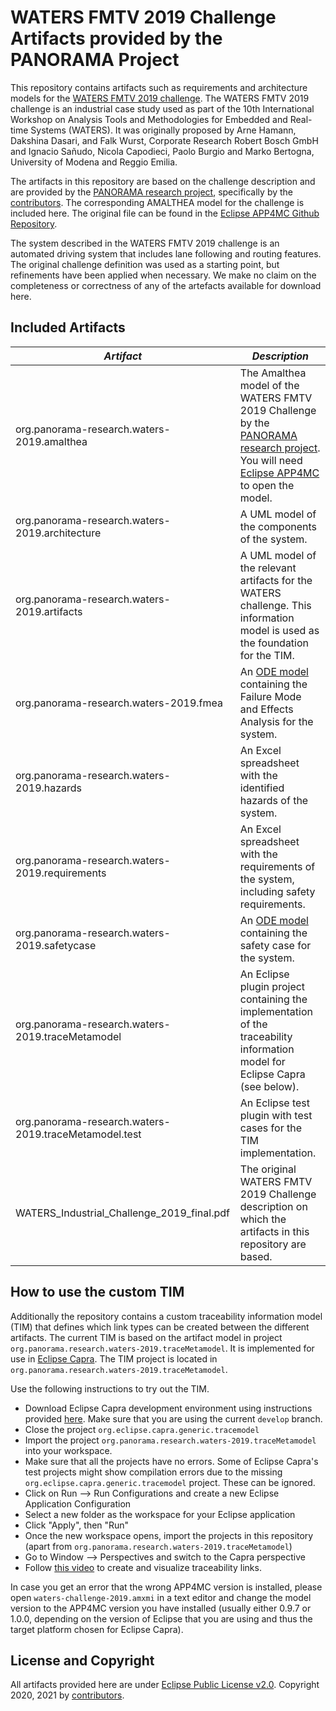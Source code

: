 # WATERS FMTV 2019 Challenge Artifacts provided by the PANORAMA Project

This repository contains artifacts such as requirements and architecture models for the [WATERS FMTV 2019 challenge][1]. The WATERS FMTV 2019 challenge is an industrial case study used as part of the 10th International Workshop on Analysis Tools and Methodologies for Embedded and Real-time Systems (WATERS). It was originally proposed by Arne Hamann, Dakshina Dasari, and Falk Wurst, Corporate Research Robert Bosch GmbH and Ignacio Sañudo, Nicola Capodieci, Paolo Burgio and Marko Bertogna, University of Modena and Reggio Emilia. 

The artifacts in this repository are based on the challenge description and are provided by the [PANORAMA research project][2], specifically by the [contributors][7]. The corresponding AMALTHEA model for the challenge is included here. The original file can be found in the [Eclipse APP4MC Github Repository][4].

The system described in the WATERS FMTV 2019 challenge is an automated driving system that includes lane following and routing features. The original challenge definition was used as a starting point, but refinements have been applied when necessary. We make no claim on the completeness or correctness of any of the artefacts available for download here.

## Included Artifacts

| *Artifact* | *Description* |
|----|----|
| org.panorama-research.waters-2019.amalthea | The Amalthea model of the WATERS FMTV 2019 Challenge by the [PANORAMA research project][2]. You will need [Eclipse APP4MC][3] to open the model. |
| org.panorama-research.waters-2019.architecture | A UML model of the components of the system. |
| org.panorama-research.waters-2019.artifacts | A UML model of the relevant artifacts for the WATERS challenge. This information model is used as the foundation for the TIM. |
| org.panorama-research.waters-2019.fmea | An [ODE model][6] containing the Failure Mode and Effects Analysis for the system. | 
| org.panorama-research.waters-2019.hazards | An Excel spreadsheet with the identified hazards of the system. |
| org.panorama-research.waters-2019.requirements | An Excel spreadsheet with the requirements of the system, including safety requirements. |
| org.panorama-research.waters-2019.safetycase |  An [ODE model][6] containing the safety case for the system. |
| org.panorama-research.waters-2019.traceMetamodel | An Eclipse plugin project containing the implementation of the traceability information model for Eclipse Capra (see below). |
| org.panorama-research.waters-2019.traceMetamodel.test | An Eclipse test plugin with test cases for the TIM implementation. |
| WATERS_Industrial_Challenge_2019_final.pdf | The original WATERS FMTV 2019 Challenge description on which the artifacts in this repository are based. |


## How to use the custom TIM
Additionally the repository contains a custom traceability information model (TIM) that defines which link types can be created between the different artifacts. The current TIM is based on the artifact model in project `org.panorama.research.waters-2019.traceMetamodel`. It is implemented for use in  [Eclipse Capra](https://eclipse.org/capra).  The TIM project is located in `org.panorama.research.waters-2019.traceMetamodel`.


Use the following instructions to try out the TIM.  

* Download Eclipse Capra development environment using instructions provided [here](https://wiki.eclipse.org/Capra#Using_the_Eclipse_Installer). Make sure that you are using the current `develop` branch.
* Close the project `org.eclipse.capra.generic.tracemodel`
* Import the project `org.panorama.research.waters-2019.traceMetamodel` into your workspace. 
* Make sure that all the projects have no errors. Some of Eclipse Capra's test projects might show compilation errors due to the missing `org.eclipse.capra.generic.tracemodel` project. These can be ignored.
* Click on Run --> Run Configurations and create a new Eclipse Application Configuration
* Select a new folder as the workspace for your Eclipse application
* Click "Apply", then "Run"
* Once the new workspace opens, import the projects in this repository (apart from `org.panorama.research.waters-2019.traceMetamodel`)
* Go to Window --> Perspectives and switch to the Capra perspective
* Follow [this video](https://www.youtube.com/watch?v=XRtLs5OT_yM&feature=youtu.be) to create and visualize traceability links.

In case you get an error that the wrong APP4MC version is installed, please open `waters-challenge-2019.amxmi` in a text editor and change the model version to the APP4MC version you have installed (usually either 0.9.7 or 1.0.0, depending on the version of Eclipse that you are using and thus the target platform chosen for Eclipse Capra).


## License and Copyright

All artifacts provided here are under [Eclipse Public License v2.0][5]. Copyright 2020, 2021 by [contributors](CONTRIBUTORS).

[1]: https://www.ecrts.org/archives/fileadmin/WebsitesArchiv/ecrts2019/waters/waters-industrial-challenge/index.html
[2]: https://panorama-research.org/
[3]: https://www.eclipse.org/app4mc/
[4]: https://git.eclipse.org/c/app4mc/org.eclipse.app4mc.examples.git/tree/WATERS-FMTV-challenges
[5]: https://www.eclipse.org/legal/epl-2.0/
[6]: https://github.com/Digital-Dependability-Identities
[7]: CONTRIBUTORS